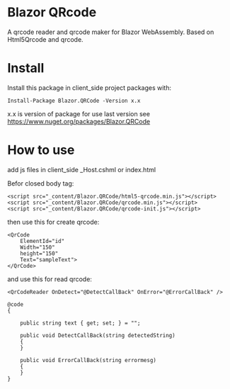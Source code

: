 ﻿# Blazor QRcode
A qrcode reader and qrcode maker for Blazor WebAssembly. Based on Html5Qrcode and qrcode.

# Install
Install this package in client_side project packages with:
```
Install-Package Blazor.QRCode -Version x.x
``` 
x.x is version of package for use last version see https://www.nuget.org/packages/Blazor.QRCode

# How to use
add js files in client_side _Host.cshml or index.html

Befor closed body tag:
```
<script src="_content/Blazor.QRCode/html5-qrcode.min.js"></script>
<script src="_content/Blazor.QRCode/qrcode.min.js"></script>
<script src="_content/Blazor.QRCode/qrcode-init.js"></script>
```

then use this for create qrcode:
```
<QrCode
    ElementId="id"
    Width="150"
    height="150"
    Text="sampleText">
</QrCode>
```

and use this for read qrcode:
```
<QrCodeReader OnDetect="@DetectCallBack" OnError="@ErrorCallBack" />

@code
{

    public string text { get; set; } = "";

    public void DetectCallBack(string detectedString)
    {
    }

    public void ErrorCallBack(string errormesg)
    {
    }
}

```
